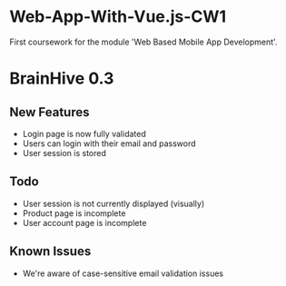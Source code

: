 # Web-App-With-Vue.js-CW1
First coursework for the module 'Web Based Mobile App Development'.

# BrainHive 0.3

## New Features
- Login page is now fully validated
- Users can login with their email and password
- User session is stored 
## Todo
- User session is not currently displayed (visually)
- Product page is incomplete
- User account page is incomplete 
## Known Issues
- We're aware of case-sensitive email validation issues

